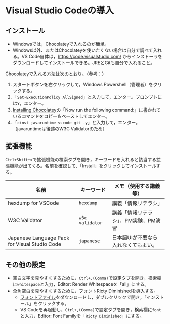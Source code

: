 # Visual Studio Codeの導入

## インストール

* Windowsでは，Chocolateyで入れるのが簡単。
* Windows以外、またはChocolateyを使いたくない場合は自分で調べて入れる。VS Code自体は，https://code.visualstudio.com/ からインストーラをダウンロードしてインストールできる。JREとGitも自分で入れること。

Chocolateyで入れる方法は次のとおり。（参考：）

1. スタートボタンを右クリックして，Windows Powershell（管理者）をクリックする。
1. 「`Set-ExecutionPolicy AllSigned`」と入力して，エンター。プロンプトには`Y`，エンター。
1. [Installing Chocolatey](https://chocolatey.org/install)の「Now run the following command:」に書かれているコマンドをコピー＆ペーストしてエンター。
1. 「`cinst javaruntime vscode git -y`」と入力して，エンター。（javaruntimeは後述のW3C Validatorのため）

## 拡張機能

`Ctrl+Shift+x`で拡張機能の検索タブを開き，キーワードを入れると該当する拡張機能が出てくる。名前を確認して、「Install」をクリックしてインストールする。

名前|キーワード|メモ（使用する講義等）
---|---|---
hexdump for VSCode|`hexdump`|講義「情報リテラシ」
W3C Validator|`w3c validator`|講義「情報リテラシ」，PM実験，PM演習
Japanese Language Pack for Visual Studio Code|`japanese`|日本語UIが不要なら入れなくてもよい。

## その他の設定

- 空白文字を見やすくするために，`Ctrl+,(Comma)`で設定タブを開き，検索欄に`whitespace`と入力，Editor: Render Whitespaceを「all」にする。
- 全角空白を見やすくするために，フォントRicty Diminishedを導入する。
    - [フォントファイル](https://github.com/edihbrandon/RictyDiminished/raw/master/RictyDiminished-Regular.ttf)をダウンロードし，ダブルクリックで開き，「インストール」をクリックする。
    - VS Codeを再起動し，`Ctrl+,(Comma)`で設定タブを開き，検索欄に`font`と入力，Editor: Font Familyを「`Ricty Diminished`」にする。
